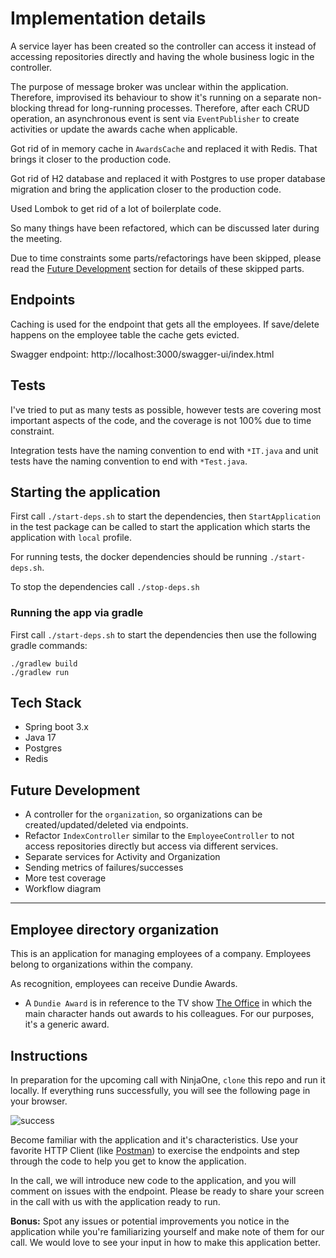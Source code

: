 # Implementation details

A service layer has been created so the controller can access it instead of accessing repositories directly and having the whole business logic in the controller.

The purpose of message broker was unclear within the application. Therefore, improvised its behaviour to show it's running on a separate non-blocking thread for long-running processes. Therefore, after each CRUD operation, an asynchronous event is sent via `EventPublisher` to create activities or update the awards cache when applicable.

Got rid of in memory cache in `AwardsCache` and replaced it with Redis. That brings it closer to the production code.

Got rid of H2 database and replaced it with Postgres to use proper database migration and bring the application closer to the production code.

Used Lombok to get rid of a lot of boilerplate code.

So many things have been refactored, which can be discussed later during the meeting.

Due to time constraints some parts/refactorings have been skipped, please read the [Future Development](#future-development) section for details of these skipped parts.

## Endpoints

Caching is used for the endpoint that gets all the employees. If save/delete happens on the employee table the cache gets evicted.

Swagger endpoint: http://localhost:3000/swagger-ui/index.html

## Tests

I've tried to put as many tests as possible, however tests are covering most important aspects of the code, and the coverage is not 100% due to time constraint.

Integration tests have the naming convention to end with `*IT.java` and unit tests have the naming convention to end with `*Test.java`.

## Starting the application

First call `./start-deps.sh` to start the dependencies, then `StartApplication` in the test package can be called to start the application which starts the application with `local` profile.

For running tests, the docker dependencies should be running `./start-deps.sh`.

To stop the dependencies call `./stop-deps.sh`

### Running the app via gradle
First call `./start-deps.sh` to start the dependencies then use the following gradle commands:
```
./gradlew build
./gradlew run
```

## Tech Stack

- Spring boot 3.x
- Java 17
- Postgres
- Redis

## Future Development

- A controller for the `organization`, so organizations can be created/updated/deleted via endpoints.
- Refactor `IndexController` similar to the `EmployeeController` to not access repositories directly but access via different services.
- Separate services for Activity and Organization
- Sending metrics of failures/successes
- More test coverage
- Workflow diagram


---------
## Employee directory organization

This is an application for managing employees of a company. Employees belong to organizations within the company.

As recognition, employees can receive Dundie Awards.

* A `Dundie Award` is in reference to the TV show [The Office](https://en.wikipedia.org/wiki/The_Dundies) in which the main character hands out awards to his colleagues. For our purposes, it's a generic award.

## Instructions

In preparation for the upcoming call with NinjaOne, `clone` this repo and run it locally. If everything runs successfully, you will see the following page in your browser.

![success](success.png)

Become familiar with the application and it's characteristics. Use your favorite HTTP Client (like [Postman](https://www.postman.com/)) to exercise the endpoints and step through the code to help you get to know the application.

In the call, we will introduce new code to the application, and you will comment on issues with the endpoint. Please be ready to share your screen in the call with us with the application ready to run.

**Bonus:** Spot any issues or potential improvements you notice in the application while you're familiarizing yourself and make note of them for our call. We would love to see your input in how to make this application better.
